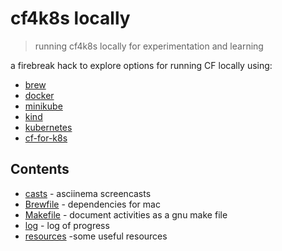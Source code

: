 # cf4k8s locally 

> running cf4k8s locally for experimentation and learning

a firebreak hack to explore options for running CF locally using:

- [brew](https://brew.sh)
- [docker](https://docs.docker.com/)
- [minikube](https://minikube.sigs.k8s.io/docs/)
- [kind](https://kind.sigs.k8s.io/)
- [kubernetes](https://kubernetes.io/docs/home/)
- [cf-for-k8s](https://cf-for-k8s.io/docs/)

## Contents

- [casts](casts) - asciinema screencasts
- [Brewfile](Brewfile) - dependencies for mac
- [Makefile](Makefile) - document activities as a gnu make file
- [log](docs/log.md) - log of progress
- [resources](docs/resources.md) -some useful resources
